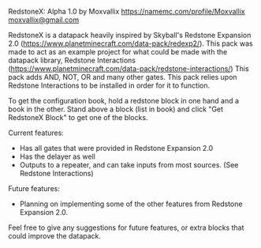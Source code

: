 RedstoneX: Alpha 1.0
by Moxvallix
https://namemc.com/profile/Moxvallix
moxvallix@gmail.com

RedstoneX is a datapack heavily inspired by Skyball's Redstone Expansion 2.0 (https://www.planetminecraft.com/data-pack/redexp2/).
This pack was made to act as an example project for what could be made with the datapack library, Redstone Interactions (https://www.planetminecraft.com/data-pack/redstone-interactions/)
This pack adds AND, NOT, OR and many other gates. This pack relies upon Redstone Interactions to be installed in order for it to function.

To get the configuration book, hold a redstone block in one hand and a book in the other. Stand above a block (list in book) and click "Get RedstoneX Block" to get one of the blocks.

Current features:
- Has all gates that were provided in Redstone Expansion 2.0
- Has the delayer as well
- Outputs to a repeater, and can take inputs from most sources. (See Redstone Interactions)


Future features:
- Planning on implementing some of the other features from Redstone Expansion 2.0.


Feel free to give any suggestions for future features, or extra blocks that could improve the datapack.
